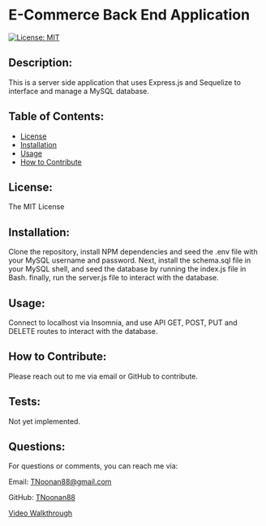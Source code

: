 # E-Commerce Back End Application
[![License: MIT](https://img.shields.io/badge/License-MIT-yellow.svg)](https://opensource.org/licenses/MIT)

## Description:
This is a server side application that uses Express.js and Sequelize to interface and manage a MySQL database.

## Table of Contents:
* [License](#license)
* [Installation](#installation)
* [Usage](#usage)
* [How to Contribute](#how-to-contribute)

## License:
The MIT License

## Installation:
Clone the repository, install NPM dependencies and seed the .env file with your MySQL username and password. Next, install the schema.sql file in your MySQL shell, and seed the database by running the index.js file in Bash. finally, run the server.js file to interact with the database.

## Usage:
Connect to localhost via Insomnia, and use API GET, POST, PUT and DELETE routes to interact with the database.

## How to Contribute:
Please reach out to me via email or GitHub to contribute.

## Tests:
Not yet implemented.

## Questions:
For questions or comments, you can reach me via:

Email: TNoonan88@gmail.com

GitHub: [TNoonan88](https://github.com/TNoonan88)

[Video Walkthrough](https://drive.google.com/file/d/1ssXu9XsMpEQXE1JjoBmH30QgINt999ld/view)

